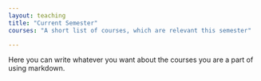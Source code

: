 ```yaml
---
layout: teaching
title: "Current Semester"
courses: "A short list of courses, which are relevant this semester"

---
```


Here you can write whatever you want about the courses you are a part of using markdown.

